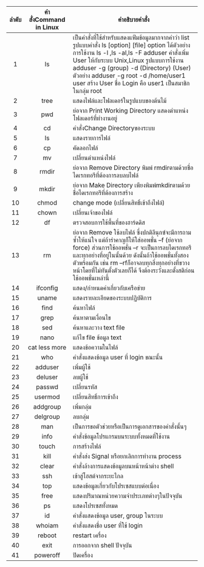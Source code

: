 ลำดับ |คำสั่งCommand in Linux|คำอธิบายคำสั่ง|
:-----:|:-----------------:|--------------------|
 1 | ls | เป็นคำสั่งที่ใช้สำหรับแสดงแฟ้มข้อมูลมากจากคำว่า list รูปแบบคำสั่ง ls [option] [file] option ได้ตัวอย่างการใช้งาน ls -l ,ls -al,ls -F adduser คำสั่งเพิ่ม User ให้กับระบบ Unix,Linux รูปแบบการใช้งาน adduser -g (group) -d (Directory) (User) ตัวอย่าง adduser -g root -d /home/user1 user สร้าง User ชื่อ Login คือ user1 เป็นสมาชิกในกลุ่ม root |
 2 | tree | แสดงไฟล์และโฟลเดอร์ในรูปแบบของต้นไม้ |
 3 | pwd |ย่อจาก Print Working Directory แสดงตำแหน่งโฟลเดอร์ที่ทำงานอยู่ |
 4 | cd | คำสั่งChange Directoryของระบบ |
 5 | ls | แสดงรายการไฟล์ |
 6 | cp | คัดลอกไฟล์ |
 7 | mv | เปลี่ยนตำแหน่งไฟล์ |
 8 | rmdir | ย่อจาก Remove Directory พิมพ์ rmdirตามด้วยชื่อไดเรกทอรีที่ต้องการลบลบไฟล์ |
 9 | mkdir | ย่อจาก Make Directory  เพียงพิมพ์mkdirตามด้วยชื่อไดเรกทอรีที่ต้องการสร้าง |
 10 | chmod | change mode (เปลี่ยนสิทธิ์เข้าถึงไฟล์)|
 11 | chown | เปลี่ยนเจ้าของไฟล์ |
 12 | df | ตรวจสอบการใช้พื้นที่ของฮาร์ดดิส |
 13 | rm | ย่อจาก Remove ใช้ลบไฟล์ ซึ่งปกติลีนุกซ์จะมีการถามซ้ำให้แน่ใจ แต่ถ้ารำคาญก็ให้ใส่ออพชั่น –f (ย่อจาก force) ส่วนการใช้ออพชั่น –r จะเป็นการลบไดเรกทอรีและทุกอย่างที่อยู่ในนั้นด้วย ดังนั้นถ้าใช้ออพชั่นทั้งสองตัวพร้อมกัน เช่น rm –rfก็อาจลบทุกสิ่งทุกอย่างที่ขวางหน้าโดยที่ไม่ทันตั้งตัวเลยก็ได้ จึงต้องระวังและตั้งสติก่อนใช้ออพชั่นเหล่านี้ |
 14 | ifconfig | แสดง/กำหนดค่าเกี่ยวกับเครือข่าย |
 15 | uname | แสดงรายละเอียดของระบบปฏิบัติการ |
 16 | find | ค้นหาไฟล์ |
 17 | grep | ค้นหาตามเงื่อนไข |
 18 | sed | ค้นหาและวาง text file |
 19 | nano | แก้ไข file ข้อมูล text |
 20 | cat less more | แสดงข้อความในไฟล์ |
 21 | who | คำสั่งแสดงข้อมูล user ที่ login ขณะนั้น|
 22 | adduser | เพิ่มผู้ใช้ |
 23 | deluser | ลบผู้ใช้ |
 24 | passwd | เปลี่ยนรหัส
 25 | usermod | เปลี่ยนสิทธิ์การเข้าถึง |
 26 | addgroup | เพิ่มกลุ่ม |
 27 | delgroup | ลบกลุ่ม
 28 | man | เป็นการขอตัวช่วยหรือเป็นการดูเอกสารของคำสั่งนั้นๆ |
 29 | info | คำสั่งข้อมูลโปรแกรมบนระบบทั้งหมดที่ใช้งาน |
 30 | touch | การสร้างไฟล์ |
 31 | kill | คำสั่งส่ง Signal หรือยกเลิกการทำงาน process |
 32 | clear  | คำสั่งล้างการแสดงข้อมูลบนหน้าหน้าต่าง shell | 
 33 | ssh | เข้าสู่โฮสต์จากระยะไกล | 
 34 | top | แสดงข้อมูลเกี่ยวกับโปรเซสแบบต่อเนื่อง |
 35 | free |แสดงปริมาณหน่วยความจำประเภทต่างๆในปัจจุบัน |
 36 | ps | แสดงโปรเซสทั้งหมด |
 37 | id | คำสั่งแสดงข้อมูล user, group ในระบบ|
 38 | whoiam | คำสั่งแสดงชื่อ user ที่ใช้ login |
 39 | reboot | restart เครื่อง|
 40 | exit | การออกจาก shell ปัจจุบัน | 
 41 | poweroff | ปิดเครื่อง |
